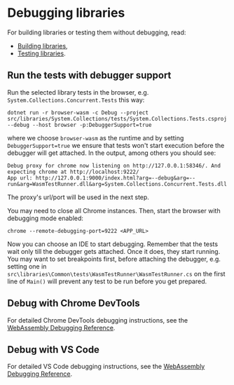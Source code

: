 # Debugging libraries

For building libraries or testing them without debugging, read:
- [Building libraries](https://github.com/dotnet/runtime/blob/main/docs/workflow/building/libraries/README.md),
- [Testing libraries](https://github.com/dotnet/runtime/blob/main/docs/workflow/testing/libraries/testing.md).

## Run the tests with debugger support

Run the selected library tests in the browser, e.g. `System.Collections.Concurrent.Tests` this way:
```
dotnet run -r browser-wasm -c Debug --project src/libraries/System.Collections/tests/System.Collections.Tests.csproj --debug --host browser -p:DebuggerSupport=true
```
where we choose `browser-wasm` as the runtime and by setting `DebuggerSupport=true` we ensure that tests won't start execution before the debugger will get attached. In the output, among others you should see:

```
Debug proxy for chrome now listening on http://127.0.0.1:58346/. And expecting chrome at http://localhost:9222/
App url: http://127.0.0.1:9000/index.html?arg=--debug&arg=--run&arg=WasmTestRunner.dll&arg=System.Collections.Concurrent.Tests.dll
```
The proxy's url/port will be used in the next step.

You may need to close all Chrome instances. Then, start the browser with debugging mode enabled:

`chrome --remote-debugging-port=9222 <APP_URL>`

Now you can choose an IDE to start debugging. Remember that the tests wait only till the debugger gets attached. Once it does, they start running. You may want to set breakpoints first, before attaching the debugger, e.g. setting one in `src\libraries\Common\tests\WasmTestRunner\WasmTestRunner.cs` on the first line of `Main()` will prevent any test to be run before you get prepared.

## Debug with Chrome DevTools

For detailed Chrome DevTools debugging instructions, see the [WebAssembly Debugging Reference](../debugging/wasm-debugging-reference.md#debug-with-chrome-devtools).

## Debug with VS Code

For detailed VS Code debugging instructions, see the [WebAssembly Debugging Reference](../debugging/wasm-debugging-reference.md#debug-with-vs-code).
